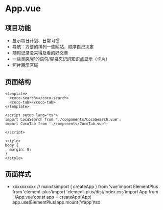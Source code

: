# App.vue

## 项目功能

- 显示每日计划、日常习惯
- 导航：方便的排列一些网站，顺序自己决定
- 随时记录没来得及看的好文章
- 一些灵感/好的语句/容易忘记的知识点显示（卡片）
- 照片展示区域



## 页面结构

```vue
<template>
  <coco-search></coco-search>
  <coco-tab></coco-tab>
</template>
  
<script setup lang="ts">
import CocoSearch from './components/CocoSearch.vue';
import CocoTab from './components/CocoTab.vue';

</script>

<style>
body {
  margin: 0;
}
</style>

```



## 页面样式

- xxxxxxxxxx // main.tsimport { createApp } from 'vue'import ElementPlus from 'element-plus'import 'element-plus/dist/index.css'import App from './App.vue'​const app = createApp(App)​app.use(ElementPlus)app.mount('#app')tsx

  
